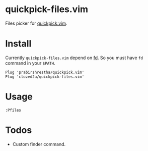 # quickpick-files.vim
Files picker for [quickpick.vim](https://github.com/prabirshrestha/quickpick.vim).

# Install
Currently `quickpick-files.vim` depend on [fd](https://github.com/sharkdp/fd). So you must have `fd` command in your `$PATH`.

```vim
Plug 'prabirshrestha/quickpick.vim'
Plug 'clozed2u/quickpick-files.vim'
```

# Usage

```vim
:Pfiles
```

# Todos
- Custom finder command.
